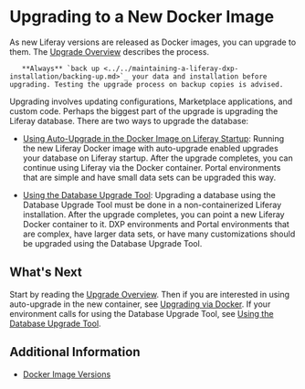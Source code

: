 # Upgrading to a New Docker Image

As new Liferay versions are released as Docker images, you can upgrade to them. The [Upgrade Overview](../../upgrading-liferay/upgrade-basics/upgrade-overview.md) describes the process.

```important::
   **Always** `back up <../../maintaining-a-liferay-dxp-installation/backing-up.md>`_ your data and installation before upgrading. Testing the upgrade process on backup copies is advised.
```

Upgrading involves updating configurations, Marketplace applications, and custom code. Perhaps the biggest part of the upgrade is upgrading the Liferay database. There are two ways to upgrade the database:

* [Using Auto-Upgrade in the Docker Image on Liferay Startup](../../upgrading-liferay/upgrade-basics/upgrading-via-docker.md): Running the new Liferay Docker image with auto-upgrade enabled upgrades your database on Liferay startup. After the upgrade completes, you can continue using Liferay via the Docker container. Portal environments that are simple and have small data sets can be upgraded this way.

* [Using the Database Upgrade Tool](../../upgrading-liferay/upgrade-basics/using-the-database-upgrade-tool.md): Upgrading a database using the Database Upgrade Tool must be done in a non-containerized Liferay installation. After the upgrade completes, you can point a new Liferay Docker container to it. DXP environments and Portal environments that are complex, have larger data sets, or have many customizations should be upgraded using the Database Upgrade Tool.

## What's Next

Start by reading the [Upgrade Overview](../../upgrading-liferay/upgrade-basics/upgrade-overview.md). Then if you are interested in using auto-upgrade in the new container, see [Upgrading via Docker](../../upgrading-liferay/upgrade-basics/upgrading-via-docker.md). If your environment calls for using the Database Upgrade Tool, see [Using the Database Upgrade Tool](../../upgrading-liferay/upgrade-basics/using-the-database-upgrade-tool.md).

## Additional Information 

* [Docker Image Versions](./docker-image-versions.md)